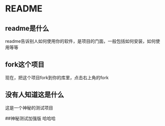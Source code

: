 # README

## readme是什么

readme告诉别人如何使用你的软件，是项目的门面，一般包括如何安装，如何使用等等

## fork这个项目

现在，把这个项目fork到你的库里，点击右上角的fork

## 没有人知道这是什么
这是一个神秘的测试项目

##神秘测试加强版
哈哈哈